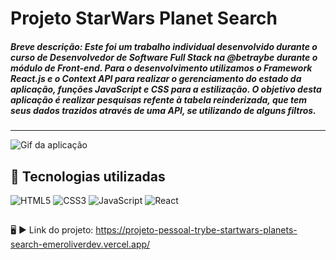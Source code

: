 # Projeto StarWars Planet Search
##### Breve descrição: Este foi um trabalho individual desenvolvido durante o curso de Desenvolvedor de Software Full Stack na @betraybe durante o módulo de Front-end. Para o desenvolvimento utilizamos o Framework React.js e o Context API para realizar o gerenciamento do estado da aplicação, funções JavaScript e CSS para a estilização. O objetivo desta aplicação é realizar pesquisas refente à tabela reinderizada, que tem seus dados trazidos através de uma API, se utilizando de alguns filtros.
---
![Gif da aplicação](https://github.com/emeroliverdev/Projeto-pessoal-trybe-startwars-planets-search/blob/33accfea39a99ad4dc634c50a247224e1bc75ebf/StartWars%20Planet.gif)

## :rocket: Tecnologias utilizadas

<div>
	<img  alt="HTML5" src="https://img.shields.io/badge/HTML5-E34F26?style=for-the-badge&logo=html5&logoColor=white"/>
	<img  alt="CSS3" src="https://img.shields.io/badge/CSS3-1572B6?style=for-the-badge&logo=css3&logoColor=white"/>
	<img  alt="JavaScript" src="https://img.shields.io/badge/JavaScript-323330?style=for-the-badge&logo=javascript&logoColor=F7DF1E"/>
	<img  alt="React" src="https://img.shields.io/badge/React-20232A?style=for-the-badge&logo=react&logoColor=61DAFB"/>
</div>

##

:desktop_computer: :arrow_forward: Link do projeto: https://projeto-pessoal-trybe-startwars-planets-search-emeroliverdev.vercel.app/
